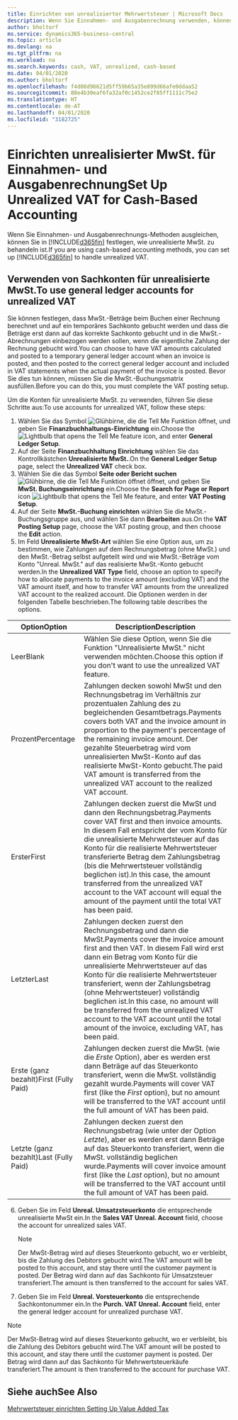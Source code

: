 ```yaml
---
title: Einrichten von unrealisierter Mehrwertsteuer | Microsoft Docs
description: Wenn Sie Einnahmen- und Ausgabenrechnung verwenden, können Sie angeben, wie Sie unrealisierte MwSt. für Verkäufe und Einkäufe behandeln möchten.
author: bholtorf
ms.service: dynamics365-business-central
ms.topic: article
ms.devlang: na
ms.tgt_pltfrm: na
ms.workload: na
ms.search.keywords: cash, VAT, unrealized, cash-based
ms.date: 04/01/2020
ms.author: bholtorf
ms.openlocfilehash: f4d08d96621d5ff59b65a35e899d66afe0ddaa52
ms.sourcegitcommit: 88e4b30eaf6fa32af0c1452ce2f85ff1111c75e2
ms.translationtype: HT
ms.contentlocale: de-AT
ms.lasthandoff: 04/01/2020
ms.locfileid: "3182725"
---
```

# <a name="set-up-unrealized-vat-for-cash-based-accounting"></a><span data-ttu-id="59fd4-103">Einrichten unrealisierter MwSt. für Einnahmen- und Ausgabenrechnung</span><span class="sxs-lookup"><span data-stu-id="59fd4-103">Set Up Unrealized VAT for Cash-Based Accounting</span></span>
<span data-ttu-id="59fd4-104">Wenn Sie Einnahmen- und Ausgabenrechnungs-Methoden ausgleichen, können Sie in [!INCLUDE[d365fin](includes/d365fin_md.md)] festlegen, wie unrealisierte MwSt. zu behandeln ist.</span><span class="sxs-lookup"><span data-stu-id="59fd4-104">If you are using cash-based accounting methods, you can set up [!INCLUDE[d365fin](includes/d365fin_md.md)] to handle unrealized VAT.</span></span>

## <a name="to-use-general-ledger-accounts-for-unrealized-vat"></a><span data-ttu-id="59fd4-105">Verwenden von Sachkonten für unrealisierte MwSt.</span><span class="sxs-lookup"><span data-stu-id="59fd4-105">To use general ledger accounts for unrealized VAT</span></span>
<span data-ttu-id="59fd4-106">Sie können festlegen, dass MwSt.-Beträge beim Buchen einer Rechnung berechnet und auf ein temporäres Sachkonto gebucht werden und dass die Beträge erst dann auf das korrekte Sachkonto gebucht und in die MwSt.-Abrechnungen einbezogen werden sollen, wenn die eigentliche Zahlung der Rechnung gebucht wird.</span><span class="sxs-lookup"><span data-stu-id="59fd4-106">You can choose to have VAT amounts calculated and posted to a temporary general ledger account when an invoice is posted, and then posted to the correct general ledger account and included in VAT statements when the actual payment of the invoice is posted.</span></span> <span data-ttu-id="59fd4-107">Bevor Sie dies tun können, müssen Sie die MwSt.-Buchungsmatrix ausfüllen.</span><span class="sxs-lookup"><span data-stu-id="59fd4-107">Before you can do this, you must complete the VAT posting setup.</span></span>

<span data-ttu-id="59fd4-108">Um die Konten für unrealisierte MwSt. zu verwenden, führen Sie diese Schritte aus:</span><span class="sxs-lookup"><span data-stu-id="59fd4-108">To use accounts for unrealized VAT, follow these steps:</span></span>
1. <span data-ttu-id="59fd4-109">Wählen Sie das Symbol ![Glühbirne, die die Tell Me Funktion öffnet](media/ui-search/search_small.png "Tell Me-Funktion"), und geben Sie **Finanzbuchhaltungs-Einrichtung** ein.</span><span class="sxs-lookup"><span data-stu-id="59fd4-109">Choose the ![Lightbulb that opens the Tell Me feature](media/ui-search/search_small.png "Tell me what you want to do") icon, and enter **General Ledger Setup**.</span></span>
2. <span data-ttu-id="59fd4-110">Auf der Seite **Finanzbuchhaltung Einrichtung** wählen Sie das Kontrollkästchen **Unrealisierte MwSt.**.</span><span class="sxs-lookup"><span data-stu-id="59fd4-110">On the **General Ledger Setup** page, select the **Unrealized VAT** check box.</span></span>
3. <span data-ttu-id="59fd4-111">Wählen Sie die das Symbol **Seite oder Bericht suchen** ![Glühbirne, die die Tell Me Funktion öffnet](media/ui-search/search_small.png "Tell Me-Funktion") öffnet, und geben Sie **MwSt. Buchungseinrichtung** ein.</span><span class="sxs-lookup"><span data-stu-id="59fd4-111">Choose the **Search for Page or Report** icon ![Lightbulb that opens the Tell Me feature](media/ui-search/search_small.png "Tell me what you want to do"), and enter **VAT Posting Setup**.</span></span>
4. <span data-ttu-id="59fd4-112">Auf der Seite **MwSt.-Buchung einrichten** wählen Sie die MwSt.-Buchungsgruppe aus, und wählen Sie dann **Bearbeiten** aus.</span><span class="sxs-lookup"><span data-stu-id="59fd4-112">On the **VAT Posting Setup** page, choose the VAT posting group, and then choose the **Edit** action.</span></span>
5. <span data-ttu-id="59fd4-113">Im Feld **Unrealisierte MwSt-Art** wählen Sie eine Option aus, um zu bestimmen, wie Zahlungen auf dem Rechnungsbetrag (ohne MwSt.) und den MwSt.-Betrag selbst aufgeteilt wird und wie MwSt.-Beträge vom Konto "Unreal. MwSt." auf das realisierte MwSt.-Konto gebucht werden.</span><span class="sxs-lookup"><span data-stu-id="59fd4-113">In the **Unrealized VAT Type** field, choose an option to specify how to allocate payments to the invoice amount (excluding VAT) and the VAT amount itself, and how to transfer VAT amounts from the unrealized VAT account to the realized account.</span></span> <span data-ttu-id="59fd4-114">Die Optionen werden in der folgenden Tabelle beschrieben.</span><span class="sxs-lookup"><span data-stu-id="59fd4-114">The following table describes the options.</span></span>

| <span data-ttu-id="59fd4-115">Option</span><span class="sxs-lookup"><span data-stu-id="59fd4-115">Option</span></span> | <span data-ttu-id="59fd4-116">Description</span><span class="sxs-lookup"><span data-stu-id="59fd4-116">Description</span></span> |
| --- | --- |
| <span data-ttu-id="59fd4-117">Leer</span><span class="sxs-lookup"><span data-stu-id="59fd4-117">Blank</span></span> | <span data-ttu-id="59fd4-118">Wählen Sie diese Option, wenn Sie die Funktion "Unrealisierte MwSt." nicht verwenden möchten.</span><span class="sxs-lookup"><span data-stu-id="59fd4-118">Choose this option if you don't want to use the unrealized VAT feature.</span></span> |
| <span data-ttu-id="59fd4-119">Prozent</span><span class="sxs-lookup"><span data-stu-id="59fd4-119">Percentage</span></span> | <span data-ttu-id="59fd4-120">Zahlungen decken sowohl MwSt und den Rechnungsbetrag im Verhältnis zur prozentualen Zahlung des zu begleichenden Gesamtbetrags.</span><span class="sxs-lookup"><span data-stu-id="59fd4-120">Payments covers both VAT and the invoice amount in proportion to the payment's percentage of the remaining invoice amount.</span></span> <span data-ttu-id="59fd4-121">Der gezahlte Steuerbetrag wird vom unrealisierten MwSt-Konto auf das realisierte MwSt-Konto gebucht.</span><span class="sxs-lookup"><span data-stu-id="59fd4-121">The paid VAT amount is transferred from the unrealized VAT account to the realized VAT account.</span></span> |
| <span data-ttu-id="59fd4-122">Erster</span><span class="sxs-lookup"><span data-stu-id="59fd4-122">First</span></span> | <span data-ttu-id="59fd4-123">Zahlungen decken zuerst die MwSt und dann den Rechnungsbetrag.</span><span class="sxs-lookup"><span data-stu-id="59fd4-123">Payments cover VAT first and then invoice amounts.</span></span> <span data-ttu-id="59fd4-124">In diesem Fall entspricht der vom Konto für die unrealisierte Mehrwertsteuer auf das Konto für die realisierte Mehrwertsteuer transferierte Betrag dem Zahlungsbetrag (bis die Mehrwertsteuer vollständig beglichen ist).</span><span class="sxs-lookup"><span data-stu-id="59fd4-124">In this case, the amount transferred from the unrealized VAT account to the VAT account will equal the amount of the payment until the total VAT has been paid.</span></span> |
| <span data-ttu-id="59fd4-125">Letzter</span><span class="sxs-lookup"><span data-stu-id="59fd4-125">Last</span></span> | <span data-ttu-id="59fd4-126">Zahlungen decken zuerst den Rechnungsbetrag und dann die MwSt.</span><span class="sxs-lookup"><span data-stu-id="59fd4-126">Payments cover the invoice amount first and then VAT.</span></span> <span data-ttu-id="59fd4-127">In diesem Fall wird erst dann ein Betrag vom Konto für die unrealisierte Mehrwertsteuer auf das Konto für die realisierte Mehrwertsteuer transferiert, wenn der Zahlungsbetrag (ohne Mehrwertsteuer) vollständig beglichen ist.</span><span class="sxs-lookup"><span data-stu-id="59fd4-127">In this case, no amount will be transferred from the unrealized VAT account to the VAT account until the total amount of the invoice, excluding VAT, has been paid.</span></span> |
| <span data-ttu-id="59fd4-128">Erste (ganz bezahlt)</span><span class="sxs-lookup"><span data-stu-id="59fd4-128">First (Fully Paid)</span></span> | <span data-ttu-id="59fd4-129">Zahlungen decken zuerst die MwSt. (wie die  _Erste_ Option), aber es werden erst dann Beträge auf das Steuerkonto transferiert, wenn die MwSt. vollständig gezahlt wurde.</span><span class="sxs-lookup"><span data-stu-id="59fd4-129">Payments will cover VAT first (like the _First_ option), but no amount will be transferred to the VAT account until the full amount of VAT has been paid.</span></span> |
| <span data-ttu-id="59fd4-130">Letzte (ganz bezahlt)</span><span class="sxs-lookup"><span data-stu-id="59fd4-130">Last (Fully Paid)</span></span> | <span data-ttu-id="59fd4-131">Zahlungen decken zuerst den Rechnungsbetrag (wie unter der Option _Letzte_), aber es werden erst dann Beträge auf das Steuerkonto transferiert, wenn die MwSt. vollständig beglichen wurde.</span><span class="sxs-lookup"><span data-stu-id="59fd4-131">Payments will cover invoice amount first (like the _Last_ option), but no amount will be transferred to the VAT account until the full amount of VAT has been paid.</span></span> |

6. <span data-ttu-id="59fd4-132">Geben Sie im Feld  **Unreal. Umsatzsteuerkonto** die entsprechende unrealisierte MwSt ein.</span><span class="sxs-lookup"><span data-stu-id="59fd4-132">In the **Sales VAT Unreal. Account** field, choose the account for unrealized sales VAT.</span></span>

    > [!NOTE]  
    > <span data-ttu-id="59fd4-133">Der MwSt-Betrag wird auf dieses Steuerkonto gebucht, wo er verbleibt, bis die Zahlung des Debitors gebucht wird.</span><span class="sxs-lookup"><span data-stu-id="59fd4-133">The VAT amount will be posted to this account, and stay there until the customer payment is posted.</span></span> <span data-ttu-id="59fd4-134">Der Betrag wird dann auf das Sachkonto für Umsatzsteuer transferiert.</span><span class="sxs-lookup"><span data-stu-id="59fd4-134">The amount is then transferred to the account for sales VAT.</span></span>
7. <span data-ttu-id="59fd4-135">Geben Sie im Feld **Unreal. Vorsteuerkonto** die entsprechende Sachkontonummer ein.</span><span class="sxs-lookup"><span data-stu-id="59fd4-135">In the **Purch. VAT Unreal. Account** field, enter the general ledger account for unrealized purchase VAT.</span></span>

> [!NOTE]  
> <span data-ttu-id="59fd4-136">Der MwSt-Betrag wird auf dieses Steuerkonto gebucht, wo er verbleibt, bis die Zahlung des Debitors gebucht wird.</span><span class="sxs-lookup"><span data-stu-id="59fd4-136">The VAT amount will be posted to this account, and stay there until the customer payment is posted.</span></span> <span data-ttu-id="59fd4-137">Der Betrag wird dann auf das Sachkonto für Mehrwertsteuerkäufe transferiert.</span><span class="sxs-lookup"><span data-stu-id="59fd4-137">The amount is then transferred to the account for purchase VAT.</span></span>

## <a name="see-also"></a><span data-ttu-id="59fd4-138">Siehe auch</span><span class="sxs-lookup"><span data-stu-id="59fd4-138">See Also</span></span>
[<span data-ttu-id="59fd4-139"> Mehrwertsteuer einrichten </span><span class="sxs-lookup"><span data-stu-id="59fd4-139">Setting Up Value Added Tax</span></span>](finance-setup-vat.md)
